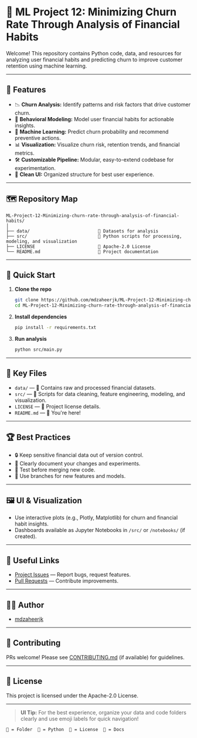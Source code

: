 # 💸 ML Project 12: Minimizing Churn Rate Through Analysis of Financial Habits

Welcome! This repository contains Python code, data, and resources for analyzing user financial habits and predicting churn to improve customer retention using machine learning.

---

## 🌟 Features

- 📉 **Churn Analysis:** Identify patterns and risk factors that drive customer churn.
- 🧠 **Behavioral Modeling:** Model user financial habits for actionable insights.
- 🤖 **Machine Learning:** Predict churn probability and recommend preventive actions.
- 📊 **Visualization:** Visualize churn risk, retention trends, and financial metrics.
- 🛠️ **Customizable Pipeline:** Modular, easy-to-extend codebase for experimentation.
- 🎨 **Clean UI:** Organized structure for best user experience.

---

## 🗺️ Repository Map

```
ML-Project-12-Minimizing-churn-rate-through-analysis-of-financial-habits/
│
├── data/                          📁 Datasets for analysis
├── src/                           🐍 Python scripts for processing, modeling, and visualization
├── LICENSE                        📜 Apache-2.0 License
└── README.md                      📘 Project documentation
```

---

## 🚀 Quick Start

1. **Clone the repo**
   ```bash
   git clone https://github.com/mdzaheerjk/ML-Project-12-Minimizing-churn-rate-through-analysis-of-financial-habits.git
   cd ML-Project-12-Minimizing-churn-rate-through-analysis-of-financial-habits
   ```

2. **Install dependencies**
   ```bash
   pip install -r requirements.txt
   ```

3. **Run analysis**
   ```bash
   python src/main.py
   ```

---

## 🧩 Key Files

- `data/` — 📁 Contains raw and processed financial datasets.
- `src/` — 🐍 Scripts for data cleaning, feature engineering, modeling, and visualization.
- `LICENSE` — 📜 Project license details.
- `README.md` — 📘 You're here!

---

## 🏆 Best Practices

- 🔒 Keep sensitive financial data out of version control.
- 📝 Clearly document your changes and experiments.
- 🧪 Test before merging new code.
- 🚦 Use branches for new features and models.

---

## 🖼️ UI & Visualization

- Use interactive plots (e.g., Plotly, Matplotlib) for churn and financial habit insights.
- Dashboards available as Jupyter Notebooks in `/src/` or `/notebooks/` (if created).

---

## 🔗 Useful Links

- [Project Issues](../../issues) — Report bugs, request features.
- [Pull Requests](../../pulls) — Contribute improvements.

---

## 👨‍💻 Author

- [mdzaheerjk](https://github.com/mdzaheerjk)

---

## 🫶 Contributing

PRs welcome! Please see [CONTRIBUTING.md](CONTRIBUTING.md) (if available) for guidelines.

---

## 📄 License

This project is licensed under the Apache-2.0 License.

---

> **UI Tip:** For the best experience, organize your data and code folders clearly and use emoji labels for quick navigation!

```
📁 = Folder  🐍 = Python  📜 = License  📘 = Docs
```
